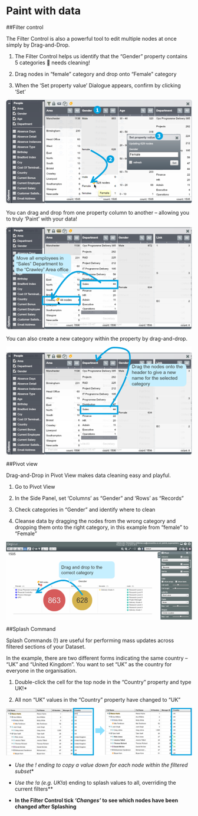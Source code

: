 # Paint with data

##Filter control

The Filter Control is also a powerful tool to edit multiple nodes at once simply by Drag-and-Drop.

1. The Filter Control helps us identify that the “Gender” property contains 5 categories  needs cleaning!

2. Drag nodes in “female” category and drop onto “Female” category

3. When the ‘Set property value’ Dialogue appears, confirm by clicking ‘Set’

![](4-008filtercontrol.png)

You can drag and drop from one property column to another – allowing you to truly ‘Paint’ with your data!

![](4-009filtercontrol2.png)

You can also create a new category within the property by drag-and-drop. 

![](4-010filtercontrol3.png)

##Pivot view

Drag-and-Drop in Pivot View makes data cleaning easy and playful.

1. Go to Pivot View

2. In the Side Panel, set ‘Columns’ as “Gender” and ‘Rows’ as “Records”

3. Check categories in “Gender” and identify where to clean

4. Cleanse data by dragging the nodes from the wrong category and dropping them onto the right category, in this example from “female” to “Female”

![](4-011.pivotview.png)

##Splash Command

Splash Commands (!) are useful for performing mass updates across filtered sections of your Dataset. 

In the example, there are two different forms indicating the same country – “UK” and “United Kingdom”. You want to set “UK” as the country for everyone in the organisation. 

1. Double-click the cell for the top node in the “Country” property and type UK!*

2. All non “UK” values in the “Country” property have changed to “UK”

![](4-012.splashcommand.png)

* **Use the !* ending to copy a value down for each node within the filtered subset**

* **Use the !a* (e.g. UK!a*) ending to splash values to all, overriding the current filters**

* **In the Filter Control tick *‘Changes’*  to see which nodes have been changed after Splashing**
